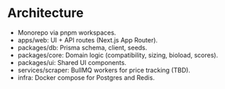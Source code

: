 # Architecture

- Monorepo via pnpm workspaces.
- apps/web: UI + API routes (Next.js App Router).
- packages/db: Prisma schema, client, seeds.
- packages/core: Domain logic (compatibility, sizing, bioload, scores).
- packages/ui: Shared UI components.
- services/scraper: BullMQ workers for price tracking (TBD).
- infra: Docker compose for Postgres and Redis.

